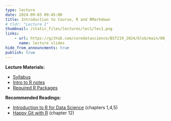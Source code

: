 ```yaml
---
type: lecture
date: 2024-09-03 09:45:00
title: Introduction to Course, R and RMarkdown
# tldr: "Lecture 1"
thumbnail: /static_files/lectures/lec1/lec1.png
links: 
    - url: https://github.com/coredatascience/BST219_2024/blob/main/00_course_introduction/Lecture_01.pdf
      name: lecture slides
hide_from_announcments: true
publish: true
---
```

**Lecture Materials:**
- [Syllabus](https://github.com/coredatascience/BST219_2024/blob/main/00_course_introduction/BST219_2024_syllabus.pdf)
- [Intro to R notes](https://github.com/coredatascience/BST219_2024/tree/main/01_R-basics)
- [Required R Packages](https://docs.google.com/document/d/1OTRPI_J4AbEwXCINf-wSFn9suUUODD7f/edit?usp=sharing&ouid=106994225020831515723&rtpof=true&sd=true)

**Recommended Readings:**
- [Introduction to R for Data Science](https://r4ds.had.co.nz/index.html) (chapters 1,4,5)
- [Happy Git with R](https://happygitwithr.com) (chapter 12)
